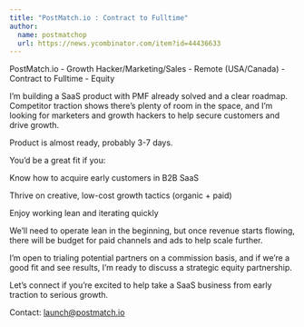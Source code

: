 ```yaml
---
title: "PostMatch.io : Contract to Fulltime"
author:
  name: postmatchop
  url: https://news.ycombinator.com/item?id=44436633
---
```

PostMatch.io - Growth Hacker&#x2F;Marketing&#x2F;Sales - Remote (USA&#x2F;Canada) - Contract to Fulltime - Equity

I’m building a SaaS product with PMF already solved and a clear roadmap. Competitor traction shows there’s plenty of room in the space, and I’m looking for marketers and growth hackers to help secure customers and drive growth.

Product is almost ready, probably 3-7 days.

You’d be a great fit if you:

Know how to acquire early customers in B2B SaaS

Thrive on creative, low-cost growth tactics (organic + paid)

Enjoy working lean and iterating quickly

We’ll need to operate lean in the beginning, but once revenue starts flowing, there will be budget for paid channels and ads to help scale further.

I’m open to trialing potential partners on a commission basis, and if we’re a good fit and see results, I’m ready to discuss a strategic equity partnership.

Let’s connect if you’re excited to help take a SaaS business from early traction to serious growth.

Contact: launch@postmatch.io
<JobApplication />
